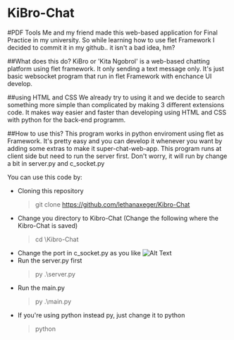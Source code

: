 # KiBro-Chat

#PDF Tools
Me and my friend made this web-based application for Final Practice in my university. So while learning how to use flet Framework I decided to commit it in my github.. it isn't a bad idea, hm?

##What does this do?
KiBro or 'Kita Ngobrol' is a web-based chatting platform using flet framework. It only sending a text message only. It's just basic websocket program that run in flet Framework with enchance UI develop.

##using HTML and CSS
We already try to using it and we decide to search something more simple than complicated by making 3 different extensions code. It makes way easier and faster than developing using HTML and CSS with python for the back-end programm.

##How to use this?
This program works in python enviroment using flet as Framework. It's pretty easy and you can develop it whenever you want by adding some extras to make it super-chat-web-app. This program runs at client side but need to run the server first. Don't worry, it will run by change a bit in server.py and c_socket.py

You can use this code by:
- Cloning this repository
  > git clone https://github.com/lethanaxeger/Kibro-Chat
- Change you directory to Kibro-Chat (Change the <path> following where the Kibro-Chat is saved)
  > cd <path>\Kibro-Chat
- Change the port in c_socket.py as you like
  ![Alt Text](![port_c_socket](https://github.com/lethanaxeger/KiBro-Chat/assets/53499521/8144fe33-3a06-4839-9931-a8b47e84a516))
- Run the server.py first
  > py .\server.py
- Run the main.py
  > py .\main.py
- If you're using python instead py, just change it to python
  > python <example>
